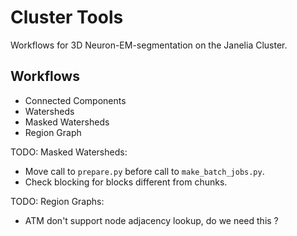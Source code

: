 # Cluster Tools

Workflows for 3D Neuron-EM-segmentation on the Janelia Cluster.

## Workflows

- Connected Components
- Watersheds
- Masked Watersheds
- Region Graph

TODO: Masked Watersheds:
- Move call to  `prepare.py` before call to `make_batch_jobs.py`.
- Check blocking for blocks different from chunks.

TODO: Region Graphs:
- ATM don't support node adjacency lookup, do we need this ?
